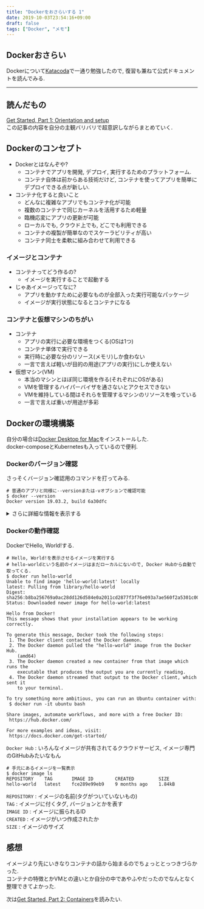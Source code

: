 ```yaml
---
title: "Dockerをおさらいする 1"
date: 2019-10-03T23:54:16+09:00
draft: false
tags: ["Docker", "メモ"]
---
```


## Dockerおさらい
Dockerについて[Katacoda](https://www.katacoda.com/courses/docker)で一通り勉強したので, 復習も兼ねて公式ドキュメントを読んでみる.  

<!--more-->
---

## 読んだもの
[Get Started, Part 1: Orientation and setup](https://docs.docker.com/get-started/)  
この記事の内容を自分の主観バリバリで超意訳しながらまとめていく.  

## Dockerのコンセプト
- Dockerとはなんぞや?  
  - コンテナでアプリを開発, デプロイ, 実行するためのプラットフォーム.  
  - コンテナ自体は前からある技術だけど, コンテナを使ってアプリを簡単にデプロイできる点が新しい.  
- コンテナ化すると良いこと
  - どんなに複雑なアプリでもコンテナ化が可能
  - 複数のコンテナで同じカーネルを活用するため軽量
  - 臨機応変にアプリの更新が可能
  - ローカルでも, クラウド上でも, どこでも利用できる
  - コンテナの複製が簡単なのでスケーラビリティが高い
  - コンテナ同士を柔軟に組み合わせて利用できる

### イメージとコンテナ
- コンテナってどう作るの?
  - イメージを実行することで起動する
- じゃあイメージってなに?
  - アプリを動かすために必要なものが全部入った実行可能なパッケージ
  - イメージが実行状態になるとコンテナになる

### コンテナと仮想マシンのちがい
- コンテナ
  - アプリの実行に必要な環境をつくる(OSは1つ)
  - コンテナ単体で実行できる
  - 実行時に必要な分のリソース(メモリ)しか食わない
  - 一言で言えば軽いが目的の用途(アプリの実行)にしか使えない
- 仮想マシン(VM)
  - 本当のマシンとほぼ同じ環境を作る(それぞれにOSがある)
  - VMを管理するハイパーバイザを通さないとアクセスできない
  - VMを維持している間はそれらを管理するマシンのリソースを喰っている
  - 一言で言えば重いが用途が多彩

## Dockerの環境構築
自分の場合は[Docker Desktop for Mac](https://hub.docker.com/editions/community/docker-ce-desktop-mac)をインストールした.  
docker-composeとKubernetesも入っているので便利.  

### Dockerのバージョン確認
さっそくバージョン確認用のコマンドを打ってみる.  
```
# 普通のアプリと同様に--versionまたは-vオプションで確認可能
$ docker --version
Docker version 19.03.2, build 6a30dfc
```

<details><summary>さらに詳細な情報を表示する</summary><div>

```
# 詳細情報を表示
# イメージ, コンテナの数とかが表示される
$ docker info
Client:
 Debug Mode: false

Server:
 Containers: 70
  Running: 32
  Paused: 0
  Stopped: 38
 Images: 74
 Server Version: 19.03.2
 Storage Driver: overlay2
  Backing Filesystem: extfs
  Supports d_type: true
  Native Overlay Diff: true
 Logging Driver: json-file
 Cgroup Driver: cgroupfs
 Plugins:
  Volume: local
  Network: bridge host ipvlan macvlan null overlay
  Log: awslogs fluentd gcplogs gelf journald json-file local logentries splunk syslog
 Swarm: inactive
 Runtimes: runc
 Default Runtime: runc
 Init Binary: docker-init
 containerd version: 894b81a4b802e4eb2a91d1ce216b8817763c29fb
 runc version: 425e105d5a03fabd737a126ad93d62a9eeede87f
 init version: fec3683
 Security Options:
  seccomp
   Profile: default
 Kernel Version: 4.9.184-linuxkit
 Operating System: Docker Desktop
 OSType: linux
 Architecture: x86_64
 CPUs: 4
 Total Memory: 1.952GiB
 Name: docker-desktop
 ID: K77N:CV6M:AWUD:E3CZ:B44M:DJSX:4GLO:SNXJ:LXBZ:HUML:A46J:SYHZ
 Docker Root Dir: /var/lib/docker
 Debug Mode: true
  File Descriptors: 128
  Goroutines: 122
  System Time: 2019-10-03T14:18:37.8900535Z
  EventsListeners: 2
 HTTP Proxy: gateway.docker.internal:3128
 HTTPS Proxy: gateway.docker.internal:3129
 Registry: https://index.docker.io/v1/
 Labels:
 Experimental: false
 Insecure Registries:
  127.0.0.0/8
 Live Restore Enabled: false
 Product License: Community Engine
```
</div></details>

### Dockerの動作確認
DockerでHello, World!する.  
```
# Hello, World!を表示させるイメージを実行する
# hello-worldという名前のイメージはまだローカルにないので, Docker Hubから自動で取ってくる.
$ docker run hello-world
Unable to find image 'hello-world:latest' locally
latest: Pulling from library/hello-world
Digest: sha256:b8ba256769a0ac28dd126d584e0a2011cd2877f3f76e093a7ae560f2a5301c00
Status: Downloaded newer image for hello-world:latest

Hello from Docker!
This message shows that your installation appears to be working correctly.

To generate this message, Docker took the following steps:
 1. The Docker client contacted the Docker daemon.
 2. The Docker daemon pulled the "hello-world" image from the Docker Hub.
    (amd64)
 3. The Docker daemon created a new container from that image which runs the
    executable that produces the output you are currently reading.
 4. The Docker daemon streamed that output to the Docker client, which sent it
    to your terminal.

To try something more ambitious, you can run an Ubuntu container with:
 $ docker run -it ubuntu bash

Share images, automate workflows, and more with a free Docker ID:
 https://hub.docker.com/

For more examples and ideas, visit:
 https://docs.docker.com/get-started/
```
`Docker Hub` : いろんなイメージが共有されてるクラウドサービス, イメージ専門のGitHubみたいなもん  

```
# 手元にあるイメージを一覧表示
$ docker image ls
REPOSITORY    TAG       IMAGE ID        CREATED         SIZE
hello-world   latest    fce289e99eb9    9 months ago    1.84kB
```
`REPOSITORY` : イメージの名前(タグがついていないもの)  
`TAG` : イメージに付くタグ, バージョンとかを表す  
`IMAGE ID` : イメージに振られるID  
`CREATED` : イメージがいつ作成されたか  
`SIZE` : イメージのサイズ  

## 感想
イメージより先にいきなりコンテナの話から始まるのでちょっととっつきづらかった.  
コンテナの特徴とかVMとの違いとか自分の中であやふやだったのでなんとなく整理できてよかった.  

次は[Get Started, Part 2: Containers](https://docs.docker.com/get-started/part2/)を読みたい.  
